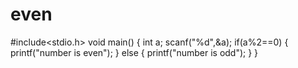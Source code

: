 # even
#include<stdio.h>
void main()
{
int a;
scanf("%d",&a);
if(a%2==0)
{
printf("number is even");
}
else
{
printf("number is odd");
}
}
